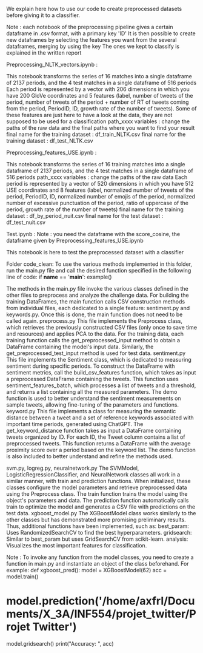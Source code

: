 We explain here how to use our code to create preprocessed datasets before giving it to a classifier.

Note : each notebook of the preprocessing pipeline gives a certain dataframe in .csv format, with a primary key 'ID'
It is then possible to create new dataframes by selecting the features you want from the several dataframes, merging by using the key
The ones we kept to classify is explained in the written report

Preprocessing_NLTK_vectors.ipynb :

This notebook transforms the series of 16 matches into a single dataframe of 2137 periods, and the 4 test matches in a single dataframe of 516 periods
Each period is represented by a vector with 206 dimensions in which you have 200 GloVe coordinates and 5 features (label, number of tweets of the period, number of tweets of the period + number of RT of tweets coming from the period, PeriodID, ID, growth rate of the number of tweets). 
Some of these features are just here to have a look at the data, they are not supposed to be used for a classification
path_xxxx variables : change the paths of the raw data and the final paths where you want to find your result
final name for the training dataset : df_train_NLTK.csv
final name for the training dataset : df_test_NLTK.csv


Preprocessing_features_USE.ipynb :

This notebook transforms the series of 16 training matches into a single dataframe of 2137 periods, and the 4 test matches in a single dataframe of 516 periods
path_xxxx variables : change the paths of the raw data
Each period is represented by a vector of 520 dimensions in which you have 512 USE coordinates and 8 features (label, normalized number of tweets of the period, PeriodID, ID, normalized number of emojis of the period, normalized number of excessive punctuation of the period, ratio of uppercase of the period, growth rate of the number of tweets)
final name for the training dataset : df_by_period_nuit.csv
final name for the test dataset : df_test_nuit.csv


Test.ipynb :
Note : you need the dataframe with the score_cosine, the dataframe given by Preprocessing_features_USE.ipynb

This notebook is here to test the preprocessed dataset with a classifier


Folder code_clean:
To use the various methods implemented in this folder, run the main.py file and call the desired function specified in the following line of code:
if __name__ == '__main__':
    example()

The methods in the main.py file invoke the various classes defined in the other files to preprocess and analyze the challenge data.
For building the training DataFrames, the main function calls CSV construction methods from individual files, each dedicated to a single feature: sentiment.py and keywords.py. Once this is done, the main function does not need to be called again.
preprocess.py
This file implements the Preprocess class, which retrieves the previously constructed CSV files (only once to save time and resources) and applies PCA to the data. For the training data, each training function calls the get_preprocessed_input method to obtain a DataFrame containing the model's input data. Similarly, the get_preprocessed_test_input method is used for test data.
sentiment.py
This file implements the Sentiment class, which is dedicated to measuring sentiment during specific periods.
To construct the DataFrame with sentiment metrics, call the build_csv_features function, which takes as input a preprocessed DataFrame containing the tweets. This function uses sentiment_features_batch, which processes a list of tweets and a threshold, and returns a list containing all the measured parameters.
The demo function is used to better understand the sentiment measurements on sample tweets, allowing fine-tuning of the parameters and functions.
keyword.py
This file implements a class for measuring the semantic distance between a tweet and a set of reference keywords associated with important time periods, generated using ChatGPT.
The get_keyword_distance function takes as input a DataFrame containing tweets organized by ID. For each ID, the Tweet column contains a list of preprocessed tweets. This function returns a DataFrame with the average proximity score over a period based on the keyword list.
The demo function is also included to better understand and refine the methods used.

svm.py, logreg.py, neuralnetwork.py
The SVMModel, LogisticRegressionClassifier, and NeuralNetwork classes all work in a similar manner, with train and prediction functions.
When initialized, these classes configure the model parameters and retrieve preprocessed data using the Preprocess class. The train function trains the model using the object's parameters and data. The prediction function automatically calls train to optimize the model and generates a CSV file with predictions on the test data.
xgboost_model.py
The XGBoostModel class works similarly to the other classes but has demonstrated more promising preliminary results.
Thus, additional functions have been implemented, such as:
best_param: Uses RandomizedSearchCV to find the best hyperparameters.
gridsearch: Similar to best_param but uses GridSearchCV from scikit-learn.
analysis: Visualizes the most important features for classification.

Note :
To invoke any function from the model classes, you need to create a function in main.py and instantiate an object of the class beforehand. For example:
def xgboost_pred(): 
model = XGBoostModel(62) 
acc = model.train() 
# model.prediction('/home/axfrl/Documents/X_3A/INF554/projet_twitter/Projet Twitter')
model.gridsearch() 
print("Accuracy: ", acc)



